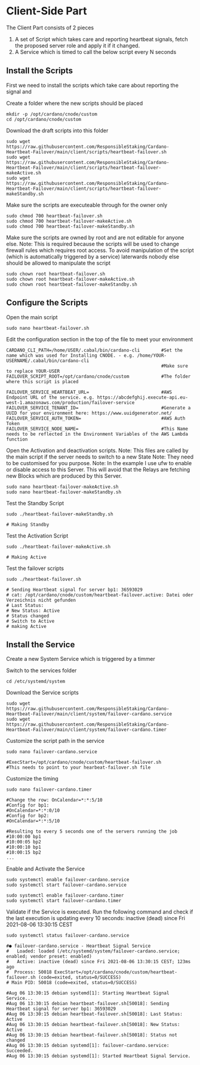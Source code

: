 # Client-Side Part
The Client Part consists of 2 pieces
1. A set of Script which takes care and reporting heartbeat signals, fetch the proposed server role and apply it if it changed.
2. A Service which is timed to call the below script every N seconds


## Install the Scripts
First we need to install the scripts which take care about reporting the signal and

Create a folder where the new scripts should be placed
```
mkdir -p /opt/cardano/cnode/custom
cd /opt/cardano/cnode/custom
```

Download the draft scripts into this folder
```
sudo wget https://raw.githubusercontent.com/ResponsibleStaking/Cardano-Heartbeat-Failover/main/client/scripts/heartbeat-failover.sh
sudo wget https://raw.githubusercontent.com/ResponsibleStaking/Cardano-Heartbeat-Failover/main/client/scripts/heartbeat-failover-makeActive.sh
sudo wget https://raw.githubusercontent.com/ResponsibleStaking/Cardano-Heartbeat-Failover/main/client/scripts/heartbeat-failover-makeStandby.sh
```
Make sure the scripts are executeable through for the owner only
```
sudo chmod 700 heartbeat-failover.sh
sudo chmod 700 heartbeat-failover-makeActive.sh
sudo chmod 700 heartbeat-failover-makeStandby.sh
```

Make sure the scripts are owned by root and are not editable for anyone else.
Note: This is required because the scripts will be used to change firewall rules which requires root access. To avoid manipulation of the script (which is automatically triggered by a service) laterwards nobody else should be allowed to manipulate the script
```
sudo chown root heartbeat-failover.sh
sudo chown root heartbeat-failover-makeActive.sh
sudo chown root heartbeat-failover-makeStandby.sh
```

## Configure the Scripts
Open the main script
```
sudo nano heartbeat-failover.sh
```

Edit the configuration section in the top of the file to meet your environment
```
CARDANO_CLI_PATH=/home/USER/.cabal/bin/cardano-cli        #Set the name which was used for Installing CNODE. - e.g. /home/YOUR-USERNAME/.cabal/bin/cardano-cli
                                                          #Make sure to replace YOUR-USER
FAILOVER_SCRIPT_ROOT=/opt/cardano/cnode/custom            #The folder where this script is placed

FAILOVER_SERVICE_HEARTBEAT_URL=                           #AWS Endpoint URL of the service. e.g. https://abcdefghij.execute-api.eu-west-1.amazonaws.com/production/failover-service
FAILOVER_SERVICE_TENANT_ID=                               #Generate a UUID for your environment here: https://www.uuidgenerator.net/
FAILOVER_SERVICE_AUTH_TOKEN=                              #AWS Auth Token
FAILOVER_SERVICE_NODE_NAME=                               #This Name needs to be reflected in the Environment Variables of the AWS Lambda function
```

Open the Activation and deactivation scripts.
Note: This files are called by the main script if the server needs to switch to a new State
Note: They need to be customised for you purpose.
Note: In the example I use ufw to enable or disable access to this Server. This will avoid that the Relays are fetching new Blocks which are produced by this Server.
```
sudo nano heartbeat-failover-makeActive.sh
sudo nano heartbeat-failover-makeStandby.sh
```

Test the Standby Script
```
sudo ./heartbeat-failover-makeStandby.sh

# Making Standby
```

Test the Activation Script
```
sudo ./heartbeat-failover-makeActive.sh

# Making Active
```

Test the failover scripts
```
sudo ./heartbeat-failover.sh

# Sending Heartbeat signal for server bp1: 36593029
# cat: /opt/cardano/cnode/custom/heartbeat-failover.active: Datei oder Verzeichnis nicht gefunden
# Last Status:
# New Status: Active
# Status changed
# Switch to Active
# making Active
```

## Install the Service
Create a new System Service which is triggered by a timmer

Switch to the services folder
```
cd /etc/systemd/system
```

Download the Service scripts
```
sudo wget https://raw.githubusercontent.com/ResponsibleStaking/Cardano-Heartbeat-Failover/main/client/system/failover-cardano.service
sudo wget https://raw.githubusercontent.com/ResponsibleStaking/Cardano-Heartbeat-Failover/main/client/system/failover-cardano.timer
```

Customize the script path in the service
```
sudo nano failover-cardano.service

#ExecStart=/opt/cardano/cnode/custom/heartbeat-failover.sh
#This needs to point to your hearbeat-failover.sh file
```

Customize the timing
```
sudo nano failover-cardano.timer

#Change the row: OnCalendar=*:*:5/10
#Config for bp1:
#OnCalendar=*:*:0/10
#Config for bp2:
#OnCalendar=*:*:5/10

#Resulting to every 5 seconds one of the servers running the job
#10:00:00 bp1
#10:00:05 bp2
#10:00:10 bp1
#10:00:15 bp2
...
```

Enable and Activate the Service
```
sudo systemctl enable failover-cardano.service
sudo systemctl start failover-cardano.service

sudo systemctl enable failover-cardano.timer
sudo systemctl start failover-cardano.timer
```

Validate if the Service is executed. Run the following command and check if the last execution is updating every 10 seconds: inactive (dead) since Fri 2021-08-06 13:30:15 CEST
```
sudo systemctl status failover-cardano.service

#● failover-cardano.service - Heartbeat Signal Service
#   Loaded: loaded (/etc/systemd/system/failover-cardano.service; enabled; vendor preset: enabled)
#   Active: inactive (dead) since Fri 2021-08-06 13:30:15 CEST; 123ms ago
#  Process: 50018 ExecStart=/opt/cardano/cnode/custom/heartbeat-failover.sh (code=exited, status=0/SUCCESS)
# Main PID: 50018 (code=exited, status=0/SUCCESS)

#Aug 06 13:30:15 debian systemd[1]: Starting Heartbeat Signal Service...
#Aug 06 13:30:15 debian heartbeat-failover.sh[50018]: Sending Heartbeat signal for server bp1: 36593029
#Aug 06 13:30:15 debian heartbeat-failover.sh[50018]: Last Status: Active
#Aug 06 13:30:15 debian heartbeat-failover.sh[50018]: New Status: Active
#Aug 06 13:30:15 debian heartbeat-failover.sh[50018]: Status not changed
#Aug 06 13:30:15 debian systemd[1]: failover-cardano.service: Succeeded.
#Aug 06 13:30:15 debian systemd[1]: Started Heartbeat Signal Service.
```
